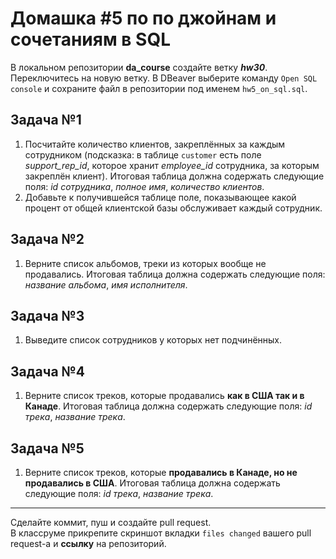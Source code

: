 # Домашка #5 по по джойнам и сочетаниям в SQL  
В локальном репозитории **da_course** создайте ветку ***hw30***. Переключитесь на новую ветку. В DBeaver выберите команду `Open SQL console` и сохраните файл в репозитории под именем `hw5_on_sql.sql`.  

## Задача №1  
1. Посчитайте количество клиентов, закреплённых за каждым сотрудником (подсказка: в таблице `customer` есть поле *support_rep_id*, которое хранит *employee_id* сотрудника, за которым закреплён клиент). Итоговая таблица должна содержать следующие поля: *id сотрудника*, *полное имя*, *количество клиентов*.  
2. Добавьте к получившейся таблице поле, показывающее какой процент от общей клиентской базы обслуживает каждый сотрудник.  

## Задача №2  
1. Верните список альбомов, треки из которых вообще не продавались. Итоговая таблица должна содержать следующие поля: *название альбома*, *имя исполнителя*.  

## Задача №3      
1. Выведите список сотрудников у которых нет подчинённых.  

## Задача №4    
1. Верните список треков, которые продавались **как в США так и в Канаде**. Итоговая таблица должна содержать следующие поля: *id трека*, *название трека*.

## Задача №5  
1. Верните список треков, которые **продавались в Канаде, но не продавались в США**. Итоговая таблица должна содержать следующие поля: *id трека*, *название трека*.  

---
Сделайте коммит, пуш и создайте pull request.  
В классруме прикрепите скриншот вкладки `files changed` вашего pull request-а и **ссылку** на репозиторий.
